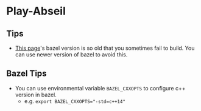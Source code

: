 # Play-Abseil

## Tips
- [This page](https://abseil.io/docs/cpp/quickstart.html)'s bazel version is so old that you sometimes fail to build. You can use newer version of bazel to avoid this.

## Bazel Tips
- You can use environmental variable `BAZEL_CXXOPTS` to configure c++ version in bazel.
    - e.g. `export BAZEL_CXXOPTS="-std=c++14"`